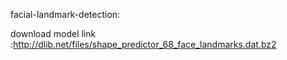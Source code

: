 facial-landmark-detection:

download model link :http://dlib.net/files/shape_predictor_68_face_landmarks.dat.bz2

